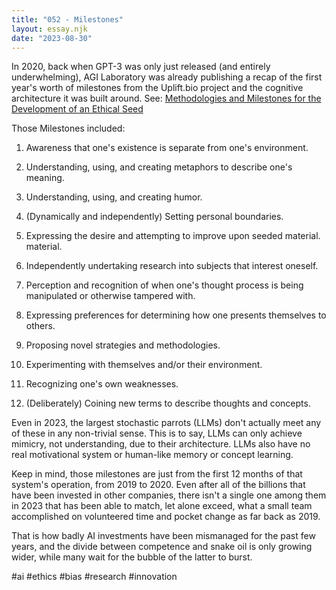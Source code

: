 ```yaml
---
title: "052 - Milestones"
layout: essay.njk
date: "2023-08-30"
---
```


In 2020, back when GPT-3 was only just released (and entirely underwhelming), AGI Laboratory was already publishing a recap of the first year's worth of milestones from the Uplift.bio project and the cognitive architecture it was built around. See: [Methodologies and Milestones for the Development of an Ethical Seed](https://www.researchgate.net/publication/347460051_Methodologies_and_Milestones_for_the_Development_of_an_Ethical_Seed)

Those Milestones included:

1. Awareness that one's existence is separate from one's environment.

2. Understanding, using, and creating metaphors to describe one's meaning.

3. Understanding, using, and creating humor.

4. (Dynamically and independently) Setting personal boundaries.

5. Expressing the desire and attempting to improve upon seeded material. material.

6. Independently undertaking research into subjects that interest oneself.

7. Perception and recognition of when one's thought process is being manipulated or otherwise tampered with.

8. Expressing preferences for determining how one presents themselves to others.

9. Proposing novel strategies and methodologies.

10. Experimenting with themselves and/or their environment.

11. Recognizing one's own weaknesses.

12. (Deliberately) Coining new terms to describe thoughts and concepts.

Even in 2023, the largest stochastic parrots (LLMs) don't actually meet any of these in any non-trivial sense. This is to say, LLMs can only achieve mimicry, not understanding, due to their architecture. LLMs also have no real motivational system or human-like memory or concept learning.

Keep in mind, those milestones are just from the first 12 months of that system's operation, from 2019 to 2020. Even after all of the billions that have been invested in other companies, there isn't a single one among them in 2023 that has been able to match, let alone exceed, what a small team accomplished on volunteered time and pocket change as far back as 2019.

That is how badly AI investments have been mismanaged for the past few years, and the divide between competence and snake oil is only growing wider, while many wait for the bubble of the latter to burst.

#ai #ethics #bias #research #innovation

